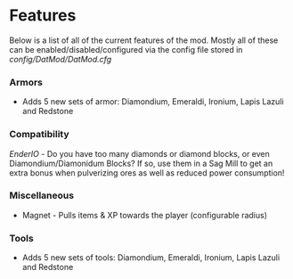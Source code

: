 # Features
Below is a list of all of the current features of the mod. Mostly all of these can be enabled/disabled/configured via the config file stored in *config/DatMod/DatMod.cfg*

### Armors
- Adds 5 new sets of armor: Diamondium, Emeraldi, Ironium, Lapis Lazuli and Redstone

### Compatibility
*EnderIO* - Do you have too many diamonds or diamond blocks, or even Diamondium/Diamonidum Blocks? If so, use them in a Sag Mill to get an extra bonus when pulverizing ores as well as 
reduced power consumption!

### Miscellaneous
- Magnet - Pulls items & XP towards the player (configurable radius)

### Tools
- Adds 5 new sets of tools: Diamondium, Emeraldi, Ironium, Lapis Lazuli and Redstone